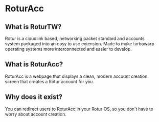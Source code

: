 # RoturAcc
## What is RoturTW?
Rotur is a cloudlink based, networking packet standard and accounts system packaged into an easy to use extension. Made to make turbowarp operating systems more interconnected and easier to develop.
## What is RoturAcc?
RoturAcc is a webpage that displays a clean, modern account creation screen that creates a Rotur account for you.
## Why does it exist?
You can redirect users to RoturAcc in your Rotur OS, so you don't have to worry about account creation.
